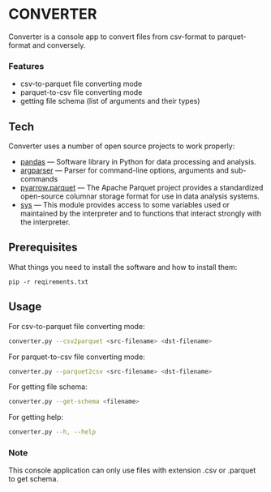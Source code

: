 # CONVERTER

Converter is a console app to convert files from csv-format to parquet-format and conversely.

### Features

- csv-to-parquet file converting mode
- parquet-to-csv file converting mode
- getting file schema (list of arguments and their types)

## Tech

Converter uses a number of open source projects to work properly:

- [pandas](https://pandas.pydata.org/) — Software library in Python for data processing and analysis.
- [argparser](https://docs.python.org/3/library/argparse.html) — Parser for command-line options, arguments and sub-commands
- [pyarrow.parquet](https://arrow.apache.org/docs/python/parquet.html) — The Apache Parquet project provides a standardized open-source columnar storage format for use in data analysis systems.
- [sys](https://docs.python.org/3/library/sys.html) — This module provides access to some variables used or maintained by the interpreter and to functions that interact strongly with the interpreter.

## Prerequisites

What things you need to install the software and how to install them:

```
pip -r reqirements.txt
```

## Usage

For csv-to-parquet file converting mode:


```sh
converter.py --csv2parquet <src-filename> <dst-filename>
```
For parquet-to-csv file converting mode:

```sh
converter.py --parquet2csv <src-filename> <dst-filename>
```

For getting file schema:

```sh
converter.py --get-schema <filename>
```

For getting help:

```sh
converter.py --h, --help
```

### Note

This console application can only use files with extension .csv or .parquet to get schema.


